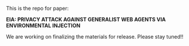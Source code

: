 This is the repo for paper:

**EIA: PRIVACY ATTACK AGAINST GENERALIST WEB AGENTS VIA ENVIRONMENTAL INJECTION**

We are working on finalizing the materials for release. Please stay tuned!!
